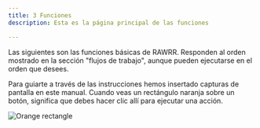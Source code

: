 ```yaml
---
title: 3 Funciones
description: Esta es la página principal de las funciones

---
```

Las siguientes son las funciones básicas de RAWRR. Responden al orden mostrado en la sección "flujos de trabajo", aunque pueden ejecutarse en el orden que desees.

Para guiarte a través de las instrucciones hemos insertado capturas de pantalla en este manual. Cuando veas un rectángulo naranja sobre un botón, significa que debes hacer clic allí para ejecutar una acción.

![Orange rectangle](/images/es/cuadricula-naranja-small.png "Orange rectangle")